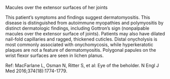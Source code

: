 Macules over the extensor surfaces of her joints

This patient’s symptoms and findings suggest dermatomyositis. This disease is distinguished from autoimmune myopathies and polymyositis by distinct dermatologic findings, including Gottron’s sign (nonpalpable macules over the extensor surface of joints). Patients may also have dilated nail-fold capillaries and ragged, thickened cuticles. Distal onycholysis is most commonly associated with onychomycosis, while hyperkeratotic plaques are not a feature of dermatomyositis. Polygonal papules on the wrist flexor surfaces are seen in lichen planus.

Ref: MacFarlane L, Osman N, Ritter S, et al: Eye of the beholder. N Engl J Med 2016;374(18):1774-1779.